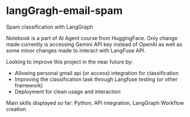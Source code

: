 # langGragh-email-spam
Spam classification with LangGraph

Notebook is a part of AI Agent course from HuggingFace. 
Only change made currently is accessing Gemini API key instead of OpenAI as well as some minor changes made to interact with LangFuse API.

Looking to improve this project in the near future by:
- Allowing personal gmail api (or access) integration for classification
- Improving the classification task through Langfuse testing (or other framework)
- Deployment for clean usage and interaction 

Main skills displayed so far: Python, API integration, LangGraph Workflow creation
